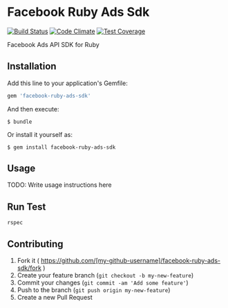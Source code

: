 # Facebook Ruby Ads Sdk

[![Build Status](https://travis-ci.org/pitchtarget/facebook-ruby-ads-sdk.svg)](https://travis-ci.org/pitchtarget/facebook-ruby-ads-sdk)
[![Code Climate](https://codeclimate.com/github/pitchtarget/facebook-ruby-ads-sdk/badges/gpa.svg)](https://codeclimate.com/github/pitchtarget/facebook-ruby-ads-sdk)
[![Test Coverage](https://codeclimate.com/github/pitchtarget/facebook-ruby-ads-sdk/badges/coverage.svg)](https://codeclimate.com/github/pitchtarget/facebook-ruby-ads-sdk)

Facebook Ads API SDK for Ruby

## Installation

Add this line to your application's Gemfile:

```ruby
gem 'facebook-ruby-ads-sdk'
```

And then execute:

    $ bundle

Or install it yourself as:

    $ gem install facebook-ruby-ads-sdk

## Usage

TODO: Write usage instructions here

## Run Test

`rspec`

## Contributing

1. Fork it ( https://github.com/[my-github-username]/facebook-ruby-ads-sdk/fork )
2. Create your feature branch (`git checkout -b my-new-feature`)
3. Commit your changes (`git commit -am 'Add some feature'`)
4. Push to the branch (`git push origin my-new-feature`)
5. Create a new Pull Request
